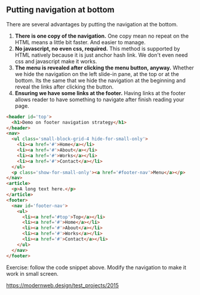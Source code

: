 ## Putting navigation at bottom


There are several advantages by putting the navigation at the bottom.

1. **There is one copy of the navigation.** One copy mean no repeat on the HTML means a little bit faster. And easier to manage.
2. **No javascript, no even css, required.** This method is supported by HTML natively because it is just anchor hash link. We don't even need css and javascript make it works.
3. **The menu is revealed after clicking the menu button, anyway.** Whether we hide the navigation on the left slide-in pane, at the top or at the bottom. Its the same that we hide the navigation at the beginning and reveal the links after clicking the button.
4. **Ensuring we have some links at the footer.** Having links at the footer allows reader to have something to navigate after finish reading your page.


``` html
<header id='top'>
  <h1>Demo on footer navigation strategy</h1>
</header>
<nav>
  <ul class='small-block-grid-4 hide-for-small-only'>
    <li><a href='#'>Home</a></li>
    <li><a href='#'>About</a></li>
    <li><a href='#'>Works</a></li>
    <li><a href='#'>Contact</a></li>
  </ul>
  <p class='show-for-small-only'><a href='#footer-nav'>Menu</a></p>
</nav>
<article>
  <p>A long text here.</p>
</article>
<footer>
  <nav id='footer-nav'>
    <ul>
      <li><a href='#top'>Top</a></li>
      <li><a href='#'>Home</a></li>
      <li><a href='#'>About</a></li>
      <li><a href='#'>Works</a></li>
      <li><a href='#'>Contact</a></li>
    </ul>
  </nav>
</footer>

```

Exercise: follow the code snippet above. Modify the navigation to make it work in small screen.

https://modernweb.design/test_projects/2015